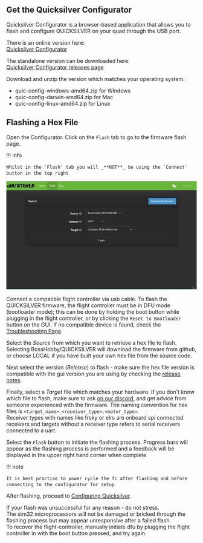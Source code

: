 ## Get the Quicksilver Configurator

Quicksilver Configurator is a browser-based application that allows you to flash and configure QUICKSILVER on your quad through the USB port.

There is an online version here:  
[Quicksilver Configurator](https://config.bosshobby.com/)

The standalone version can be downloaded here:  
[Quicksilver Configurator releases page](https://github.com/BossHobby/Configurator)

Download and unzip the version which matches your operating system.

- quic-config-windows-amd64.zip for Windows
- quic-config-darwin-amd64.zip for Mac
- quic-config-linux-amd64.zip for Linux

## Flashing a Hex File

Open the Configurator. Click on the `Flash` tab to go to the firmware flash page.

!!! info

    Whilst in the `Flash` tab you will _**NOT**_ be using the `Connect` button in the top right

![Flashing](/assets/img/QS_flash.gif)

Connect a compatible flight controller via usb cable. To flash the QUICKSILVER firmware, the flight controller must be in DFU mode (bootloader mode); this can be done by holding the boot button while plugging in the flight controller, or by clicking the `Reset to Bootloader` button on the GUI. If no compatible device is found, check the [Troubleshooting Page](/Troubleshooting/).

Select the _Source_ from which you want to retrieve a hex file to flash. Selecting BossHobby/QUICKSILVER will download the firmware from github, or choose LOCAL if you have built your own hex file from the source code.

Next select the version (_Release_) to flash - make sure the hex file version is compatible with the gui version you are using by checking the [release notes](https://github.com/BossHobby/QUICKSILVER/releases).

Finally, select a _Target_ file which matches your hardware. If you don't know which file to flash, make sure to ask [on our discord](https://discord.gg/xZa6Pwwxvy), and get advice from someone experienced with the firmware. The naming convention for hex files is `<target_name>_<receiver_type>.<motor_type>`.  
Receiver types with names like frsky or elrs are onboard spi connected receivers and targets without a receiver type refers to serial receivers connected to a uart.

Select the `Flash` button to initiate the flashing process. Progress bars will appear as the flashing process is performed and a feedback will be displayed in the upper right hand corner when complete

!!! note

    It is best practise to power cycle the fc after flashing and before connecting to the configurator for setup

After flashing, proceed to [Configuring Quicksilver](/Configuring-Quicksilver).

If your flash was unsuccessful for any reason - do not stress.  
The stm32 microprocessors will not be damaged or bricked through the flashing process but may appear unresponsive after a failed flash.  
To recover the flight-controller, manually initiate dfu by plugging the flight controller in with the boot button pressed, and try again.
